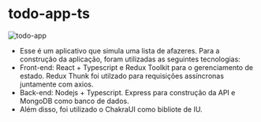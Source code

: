 # todo-app-ts
![todo-app](https://user-images.githubusercontent.com/106111153/197534813-192c4182-84ad-445d-93ee-74574756adb3.png)
 - Esse é um aplicativo que simula uma lista de afazeres. Para a construção da aplicação, foram utilizadas as seguintes tecnologias:
  - Front-end: React + Typescript e Redux Toolkit para o gerenciamento de estado. Redux Thunk foi utilzado para requisições assíncronas juntamente com axios.
  - Back-end: Nodejs + Typescript. Express para construção da API e MongoDB como banco de dados.
  - Além disso, foi utilizado o ChakraUI como bibliote de IU.
